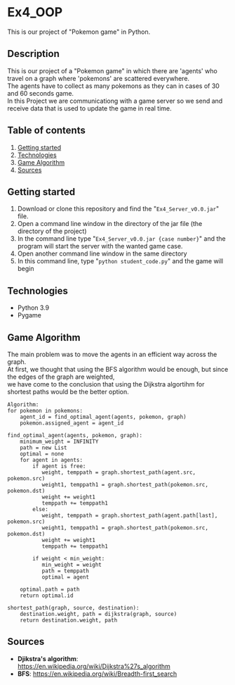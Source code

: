 # Ex4_OOP

This is our project of "Pokemon game" in Python.

## Description

This is our project of  a "Pokemon game" in which there are 'agents' who travel on a graph where 'pokemons' are scattered everywhere.  
The agents have to collect as many pokemons as they can in cases of 30 and 60 seconds game.  
In this Project we are communicationg with a game server so we send and receive data that is used to update the game in real time.  

## Table of contents

1. [Getting started](#Getting-started)
2. [Technologies](#Technologies)
3. [Game Algorithm](#Main-Algorithm)
4. [Sources](#Sources)

## Getting started

1. Download or clone this repository and find the "`Ex4_Server_v0.0.jar`" file.
2. Open a command line window in the directory of the jar file (the directory of the project)  
3. In the command line type "`Ex4_Server_v0.0.jar {case number}`" and the program will start the server with the wanted game case.  
4. Open another command line window in the same directory  
5. In this command line, type "`python student_code.py`" and the game will begin

## Technologies

* Python 3.9
* Pygame

## Game Algorithm
The main problem was to move the agents in an efficient way across the graph.  
At first, we thought that using the BFS algorithm would be enough, but since the edges of the graph are weighted,  
we have come to the conclusion that using the Dijkstra algortihm for shortest paths would be the better option.  
```
Algorithm:
for pokemon in pokemons:
    agent_id = find_optimal_agent(agents, pokemon, graph)
    pokemon.assigned_agent = agent_id

find_optimal_agent(agents, pokemon, graph):
    minimum_weight = INFINITY
    path = new List
    optimal = none
    for agent in agents:
        if agent is free:
           weight, temppath = graph.shortest_path(agent.src, pokemon.src)
           weight1, temppath1 = graph.shortest_path(pokemon.src, pokemon.dst)
           weight += weight1
           temppath += temppath1
        else: 
           weight, temppath = graph.shortest_path(agent.path[last], pokemon.src)
           weight1, temppath1 = graph.shortest_path(pokemon.src, pokemon.dst)
           weight += weight1
           temppath += temppath1
           
        if weight < min_weight:
           min_weight = weight
           path = temppath
           optimal = agent
    
    optimal.path = path
    return optimal.id
    
shortest_path(graph, source, destination):
    destination.weight, path = dijkstra(graph, source)
    return destination.weight, path
```


## Sources

* **Djikstra's algorithm**: https://en.wikipedia.org/wiki/Dijkstra%27s_algorithm
* **BFS**: https://en.wikipedia.org/wiki/Breadth-first_search  

